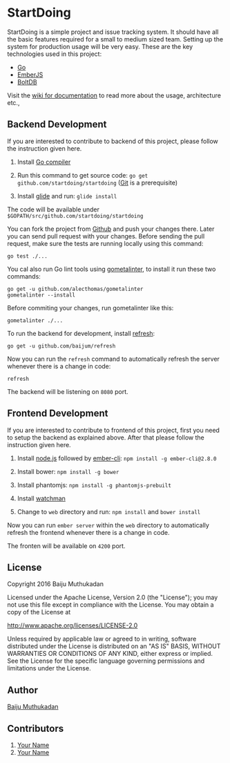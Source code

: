 # StartDoing

StartDoing is a simple project and issue tracking system.  It should
have all the basic features required for a small to medium sized team.
Setting up the system for production usage will be very easy.  These
are the key technologies used in this project:

- [Go](https://golang.org/)
- [EmberJS](http://emberjs.com/)
- [BoltDB](https://github.com/boltdb/bolt)

Visit the [wiki for
documentation](https://github.com/startdoing/startdoing/wiki) to read more
about the usage, architecture etc.,


## Backend Development

If you are interested to contribute to backend of this project, please follow the
instruction given here.

1. Install [Go
   compiler](http://muthukadan.net/golang/an-introduction-to-go-programming.html)

2. Run this command to get source code: `go get
   github.com/startdoing/startdoing` ([Git](http://git-scm.com/) is a
   prerequisite)

3. Install [glide](https://glide.sh) and run: `glide install`

The code will be available under `$GOPATH/src/github.com/startdoing/startdoing`

You can fork the project from
[Github](https://github.com/startdoing/startdoing) and push your
changes there.  Later you can send pull request with your changes.
Before sending the pull request, make sure the tests are running
locally using this command:

    go test ./...

You cal also run Go lint tools using [gometalinter](https://github.com/alecthomas/gometalinter),
to install it run these two commands:

    go get -u github.com/alecthomas/gometalinter
    gometalinter --install

Before commiting your changes, run gometalinter like this:

    gometalinter ./...

To run the backend for development, install [refresh](https://github.com/baijum/refresh):

    go get -u github.com/baijum/refresh

Now you can run the `refresh` command to automatically refresh the
server whenever there is a change in code:

    refresh

The backend will be listening on `8080` port.

## Frontend Development

If you are interested to contribute to frontend of this project, first
you need to setup the backend as explained above.  After that please
follow the instruction given here.

1. Install [node.js](https://nodejs.org/en) followed by
   [ember-cli](https://ember-cli.com): `npm install -g
   ember-cli@2.8.0`

2. Install bower: `npm install -g bower`

3. Install phantomjs: `npm install -g phantomjs-prebuilt`

4. Install [watchman](https://facebook.github.io/watchman)

5. Change to `web` directory and run: `npm install` and `bower
   install`

Now you can run `ember server` within the `web` directory to
automatically refresh the frontend whenever there is a change in code.

The fronten will be available on `4200` port.

## License

Copyright 2016 Baiju Muthukadan

Licensed under the Apache License, Version 2.0 (the "License");
you may not use this file except in compliance with the License.
You may obtain a copy of the License at

http://www.apache.org/licenses/LICENSE-2.0

Unless required by applicable law or agreed to in writing, software
distributed under the License is distributed on an "AS IS" BASIS,
WITHOUT WARRANTIES OR CONDITIONS OF ANY KIND, either express or implied.
See the License for the specific language governing permissions and
limitations under the License.

## Author

[Baiju Muthukadan](http://muthukadan.net)

## Contributors

1. [Your Name](http://example.org)
1. [Your Name](https://twitter.com/twitterhandle)
